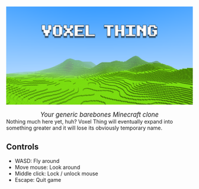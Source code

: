 ![VOXEL THING](doc/logo.png)
<center><i><big>Your generic barebones Minecraft clone</big></i></center>
Nothing much here yet, huh? Voxel Thing will eventually expand into something greater and it will lose its obviously temporary name.

## Controls
- WASD: Fly around
- Move mouse: Look around
- Middle click: Lock / unlock mouse
- Escape: Quit game